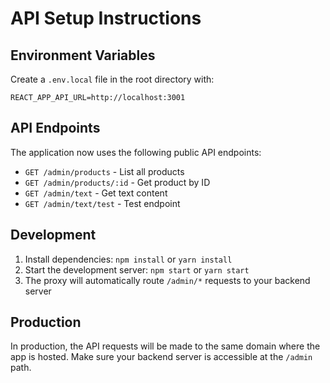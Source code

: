 # API Setup Instructions

## Environment Variables

Create a `.env.local` file in the root directory with:

```
REACT_APP_API_URL=http://localhost:3001
```

## API Endpoints

The application now uses the following public API endpoints:

- `GET /admin/products` - List all products
- `GET /admin/products/:id` - Get product by ID  
- `GET /admin/text` - Get text content
- `GET /admin/text/test` - Test endpoint

## Development

1. Install dependencies: `npm install` or `yarn install`
2. Start the development server: `npm start` or `yarn start`
3. The proxy will automatically route `/admin/*` requests to your backend server

## Production

In production, the API requests will be made to the same domain where the app is hosted.
Make sure your backend server is accessible at the `/admin` path.
